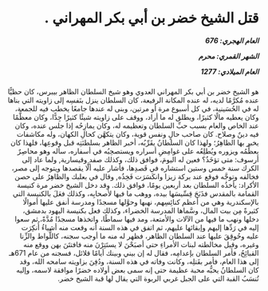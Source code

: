 <h1 dir="rtl">قتل الشيخ خضر بن أبي بكر المهراني .</h1>

<h5 dir="rtl">العام الهجري:  676

الشهر القمري: محرم

العام الميلادي: 1277</h5>

<p dir="rtl">هو الشيخ خضر بن أبي بكر المهراني العدوي وهو شيخ السلطان الظاهر بيبرس، كان حظيًّا عنده مُكرَّمًا لديه، له عنده المكانة الرفيعة، كان السلطان ينزل بنَفسِه إلى زاويته التي بناها له في الحُسَينية، في كل أسبوع مرة أو مرتين، وبنى له عندها جامعًا يخطب فيه للجمعة، وكان يعطيه مالًا كثيرًا، ويطلق له ما أراد، ووقف على زاويته شيئًا كثيرًا جِدًّا، وكان معظَّمًا عند الخاص والعام بسبب حبِّ السلطان وتعظيمه له، وكان يمازِحُه إذا جلس عنده، وكان فيه دينٌ وصلاح. كان صاحب حالٍ ونفس قوية، وكان يتكهَّن كحالِ الكهان، وله مكاشفات يخبر بها الظاهِرُ؛ ولهذا كان السلطانُ يقَرِّبُه، أخبر الظاهر بسلطنَتِه قبل وقوعِها، فلهذا كان يعظِّمُه ويزوره ويُطلِعُه على غوامِضِ أسراره ويستصحِبُه في أسفاره، سأله وهو محاصِرٌ أرسوف: متى تؤخَذُ؟ فعين له اليومَ، فوافق ذلك، وكذلك صفد وقيسارية, ولما عاد إلى الكرك سنة خمس وستين استشاره في قَصدِها، فأشار عليه ألَّا يقصدها ويتوجه إلى مصر، فخالفه وتوجَّه فوقع عند بركة زيزا وانكَسَرَت فَخِذُه, وقال في بعلبك والظاهِرُ على حصن الأكراد: يأخذُه السلطان بعد أربعين يومًا، فوافق ذلك. وقد دخل الشيخ خضر مرة كنيسة القمامة بالمقدس فذَبَحَ قِسِّيسَها بيده، ووهب ما فيها لأصحابِه، وكذلك فعَلَ بالكنيسة التي بالإسكندرية وهي من أعظم كنائِسِهم، نهبها وحوَّلها مسجدًا ومدرسة أنفق عليها أموالًا كثيرةً مِن بيت المال، وسَّماها المدرسة الخضراء، وكذلك فعل بكنيسة اليهود بدمشق، دخلها ونهب ما فيها من الآلات والأمتعة، ومد فيها سماطًا، واتخذها مسجدًا مُدَّةً، ثم سعوا إليه في رَدِّها إليهم وإبقائها عليهم، ثم اتفق في هذه السنة أنه وقعت منه أشياءُ أُنكِرَت عليه وحُوقِقَ عليها عند السلطان الظاهر، فظهر له منه ما أوجب سجنه، كاللُّواط والزِّنا وغيره، وقيل مخالطته لبنات الأمراءِ حتى أصبَحْنَ لا يستَتِرْنَ منه فافتتَنَ بهن ووقع منه القبائِحُ، فأمر السلطان بإعدامِه، فقال له إن بيني وبينك أيامًا قلائل، فسجنه من عام 671هـ إلى هذا العام، فأمر بقَتلِه، وكانت وفاته في هذه السنة، ودُفِنَ بزاويته سامحه الله، وقد كان السلطانُ يحبُّه محبة عظيمة حتى إنه سمى بعض أولاده خضرًا موافقة لاسمه، وإليه تُنسَبُ القبة التي على الجبل غربي الربوة التي يقال لها قبة الشيخ خضر.</p></br>
